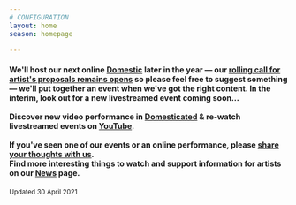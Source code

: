 ```yaml
---
# CONFIGURATION
layout: home
season: homepage

---
```

#### We'll host our next online [Domestic](/current/2021-domestic) later in the year — our <a href="http://domesticmcr.posthaven.com" target="_blank">rolling call for artist's proposals remains opens</a> so please feel free to suggest something — we'll put together an event when we've got the right content. In the interim, look out for a new livestreamed event coming soon…<br><br>Discover new video performance in <a href="http://domesticatedonline.org" target="_blank">Domesticated</a> & re-watch livestreamed events on <a href="http://bit.ly/YTwarnmcr" target="_blank">YouTube</a>.<br><br>If you've seen one of our events or an online performance, please <a href="http://bit.ly/warnmcrfeedback" target="_blank">share your thoughts with us</a>.<br>Find more interesting things to watch and support information for artists on our [News](/news) page.        
<small>Updated 30 April 2021</small>
